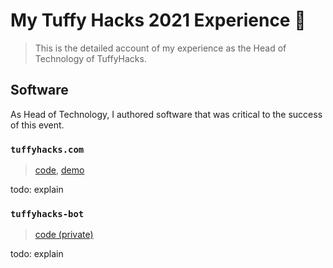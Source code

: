 # My Tuffy Hacks 2021 Experience 🐘

> This is the detailed account of my experience as the Head of Technology of TuffyHacks.

## Software

As Head of Technology, I authored software that was critical to the success of this event.

### `tuffyhacks.com`

> [code](https://github.com/EthanThatOneKid/tuffyhacks.com/), [demo](https://tuffyhacks.com/)

todo: explain

### `tuffyhacks-bot`

> [code (private)](https://github.com/EthanThatOneKid/tuffyhacks-bot/)

todo: explain
